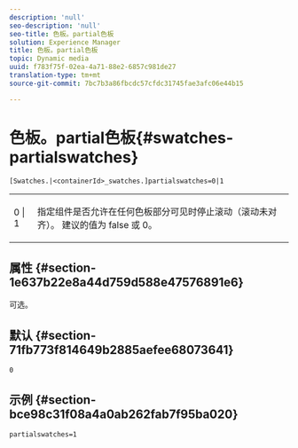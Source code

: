 ```yaml
---
description: 'null'
seo-description: 'null'
seo-title: 色板。partial色板
solution: Experience Manager
title: 色板。partial色板
topic: Dynamic media
uuid: f783f75f-02ea-4a71-88e2-6857c981de27
translation-type: tm+mt
source-git-commit: 7bc7b3a86fbcdc57cfdc31745fae3afc06e44b15

---
```



# 色板。partial色板{#swatches-partialswatches}

`[Swatches.|<containerId>_swatches.]partialswatches=0|1`

<table id="table_4B8CEC134277403A840A050BD8C8CE2B"> 
 <tbody> 
  <tr> 
   <td> <p> <span class="codeph"> 0 | 1</span> </p> </td> 
   <td> <p> 指定组件是否允许在任何色板部分可见时停止滚动（滚动未对齐）。 建议的值为 <span class="codeph"> false</span> 或 <span class="codeph"> 0</span>。 </p> </td> 
  </tr> 
 </tbody> 
</table>

## 属性 {#section-1e637b22e8a44d759d588e47576891e6}

可选。

## 默认 {#section-71fb773f814649b2885aefee68073641}

`0`

## 示例 {#section-bce98c31f08a4a0ab262fab7f95ba020}

`partialswatches=1`
